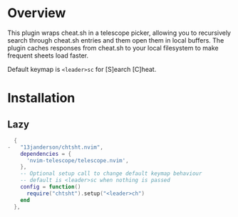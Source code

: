 # Overview
This plugin wraps cheat.sh in a telescope picker, allowing you to recursively search through cheat.sh entries and them open them in local buffers. 
The plugin caches responses from cheat.sh to your local filesystem to make frequent sheets load faster.

Default keymap is `<leader>sc` for [S]earch [C]heat.

# Installation

## Lazy
```lua
  {
-   "13janderson/chtsht.nvim",
    dependencies = {
      'nvim-telescope/telescope.nvim',
    },
    -- Optional setup call to change default keymap behaviour
    -- default is <leader>sc when nothing is passed
    config = function()
      require("chtsht").setup("<leader>ch")
    end
  },
```


